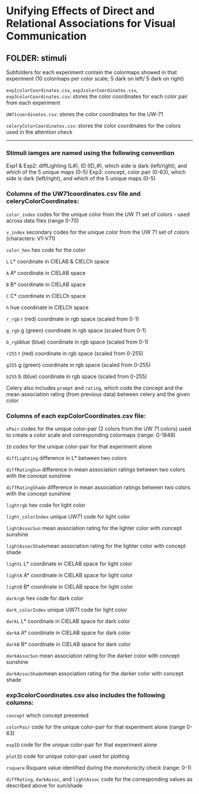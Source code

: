 # Unifying Effects of Direct and Relational Associations for Visual Communication

## FOLDER: stimuli
Subfolders for each experiment contain the colormaps showed in that experiment (10 colormaps per color scale; 5 dark on left/ 5 dark on right)

`exp1colorCoordinates.csv`, `exp2colorCoordinates.csv`, `exp3colorCoordinates.csv`: stores the color coordinates for each color pair from each experiment

`UW71coordinates.csv`: stores the color coordinates for the UW-71

`celeryColorCoordinates.csv`: stores the color coordinates for the colors used in the attention check


---
### Stimuli iamges are named using the following convention

Exp1 & Exp2: diffLighting (L#), ID (ID_#), which side is dark (left/right), and which of the 5 unique maps (0-5)
Exp3: concept, color pair (0-63), which side is dark (left/right), and which of the 5 unique maps (0-5)


### Columns of the UW71coordinates.csv file and celeryColorCoordinates:

 `color_index` codes for the unique color from the UW 71 set of colors - used across data files (range 0-70)

 `v_index` secondary codes for the unique color from the UW 71 set of colors (characters: V1-V71)

 `color_hex` hex code for the color

 `L` L* coordinate in CIELAB & CIELCh space

 `A` A* coordinate in CIELAB space

 `B` B* coordinate in CIELAB space

 `C` C* coordinate in CIELCh space

 `h` hue coordinate in CIELCh space

 `r_rgb` r (red) coordinate in rgb space (scaled from 0-1)

 `g_rgb` g (green) coordinate in rgb space (scaled from 0-1)

 `b_rgb`blue (blue) coordinate in rgb space (scaled from 0-1)

 `r255` r (red) coordinate in rgb space (scaled from 0-255)

 `g255` g (green) coordinate in rgb space (scaled from 0-255)

 `b255` b (blue) coordinate in rgb space (scaled from 0-255)

Celery also includes `prompt` and `rating`, which code the concept and the mean association rating (from previous data) between celery and the given color


### Columns of each expColorCoordinates.csv file:

 `xPair` codes for the unique color-pair (2 colors from the UW 71 colors) used to create a color scale and corresponding colormaps (range: 0-1848)

 `ID`  codes for the unique color-pair for that experiment alone 

`diffLighting` difference in L* between two colors

`diffRatingSun` difference in mean association ratings between two colors with the concept sunshine

`diffRatingShade` difference in mean association ratings between two colors with the concept sunshine

`lightrgb` hex code for light color

`light_colorIndex` unique UW71 code for light color

`lightAssocSun`  mean association rating for the lighter color with concept sunshine

`lightAssocShade`mean association rating for the lighter color with concept shade

`lightL` L* coordinate in CIELAB space for light color

`lightA` A* coordinate in CIELAB space for light color

`lightB` B* coordinate in CIELAB space for light color

`darkrgb` hex code for dark color

`dark_colorIndex` unique UW71 code for light color

`darkL`	L* coordinate in CIELAB space for dark color

`darkA` A* coordinate in CIELAB space for dark color

`darkB` B* coordinate in CIELAB space for dark color

`darkAssocSun` mean association rating for the darker color with concept sunshine

`darkAssocShade`mean association rating for the darker color with concept shade


### exp3colorCoordinates.csv also includes the following columns: 
`concept` which concept presented

`colorPair` code for the unique color-pair for that experiment alone (range 0-63)

`expID` code for the unique color-pair for that experiment alone 

`plotID` code for unique color-pair used for plotting

`rsquare` Rsquare value identified during the monotonicity check (range: 0-1)

`diffRating`, `darkAssoc`, and `lightAssoc` code for the corresponding values as described above for sun/shade

